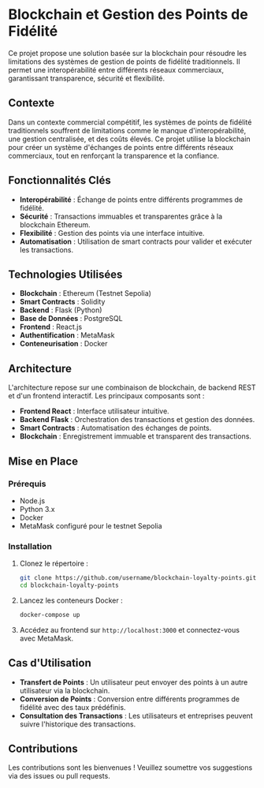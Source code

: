 # Blockchain et Gestion des Points de Fidélité

Ce projet propose une solution basée sur la blockchain pour résoudre les limitations des systèmes de gestion de points de fidélité traditionnels. Il permet une interopérabilité entre différents réseaux commerciaux, garantissant transparence, sécurité et flexibilité.


## Contexte

Dans un contexte commercial compétitif, les systèmes de points de fidélité traditionnels souffrent de limitations comme le manque d'interopérabilité, une gestion centralisée, et des coûts élevés. Ce projet utilise la blockchain pour créer un système d'échanges de points entre différents réseaux commerciaux, tout en renforçant la transparence et la confiance.

## Fonctionnalités Clés

- **Interopérabilité** : Échange de points entre différents programmes de fidélité.
- **Sécurité** : Transactions immuables et transparentes grâce à la blockchain Ethereum.
- **Flexibilité** : Gestion des points via une interface intuitive.
- **Automatisation** : Utilisation de smart contracts pour valider et exécuter les transactions.

## Technologies Utilisées

- **Blockchain** : Ethereum (Testnet Sepolia)
- **Smart Contracts** : Solidity
- **Backend** : Flask (Python)
- **Base de Données** : PostgreSQL
- **Frontend** : React.js
- **Authentification** : MetaMask
- **Conteneurisation** : Docker

## Architecture

L'architecture repose sur une combinaison de blockchain, de backend REST et d'un frontend interactif. Les principaux composants sont :

- **Frontend React** : Interface utilisateur intuitive.
- **Backend Flask** : Orchestration des transactions et gestion des données.
- **Smart Contracts** : Automatisation des échanges de points.
- **Blockchain** : Enregistrement immuable et transparent des transactions.

## Mise en Place

### Prérequis

- Node.js
- Python 3.x
- Docker
- MetaMask configuré pour le testnet Sepolia

### Installation

1. Clonez le répertoire :
   ```bash
   git clone https://github.com/username/blockchain-loyalty-points.git
   cd blockchain-loyalty-points
   ```

2. Lancez les conteneurs Docker :
   ```bash
   docker-compose up
   ```

3. Accédez au frontend sur `http://localhost:3000` et connectez-vous avec MetaMask.

## Cas d'Utilisation

- **Transfert de Points** : Un utilisateur peut envoyer des points à un autre utilisateur via la blockchain.
- **Conversion de Points** : Conversion entre différents programmes de fidélité avec des taux prédéfinis.
- **Consultation des Transactions** : Les utilisateurs et entreprises peuvent suivre l'historique des transactions.

## Contributions

Les contributions sont les bienvenues ! Veuillez soumettre vos suggestions via des issues ou pull requests.



